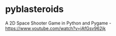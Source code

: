 # pyblasteroids
 A 2D Space Shooter Game in Python and Pygame - https://www.youtube.com/watch?v=jAfGsv962jk
